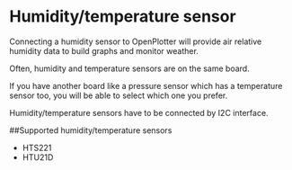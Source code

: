 # Humidity/temperature sensor



Connecting a humidity sensor to OpenPlotter will provide air relative humidity data to build graphs and monitor weather.

Often, humidity and temperature sensors are on the same board.

If you have another board like a pressure sensor which has a temperature sensor too, you will be able to select which one you prefer.

Humidity/temperature sensors have to be connected by I2C interface.

##Supported humidity/temperature sensors

* HTS221
* HTU21D

